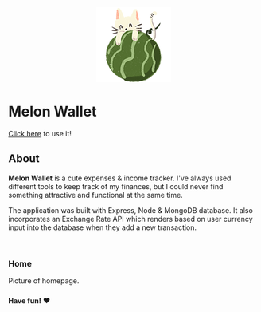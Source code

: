<p align="center"><img src="/assets/kittenmelonREADME.png"></p>

# Melon Wallet

[Click here](https://alaanarg.github.io/Project2-WebApp-MelonWallet/) to use it!

## About

**Melon Wallet** is a cute expenses & income tracker. I've always used different tools to keep
track of my finances, but I could never find something attractive and functional at the same time.

The application was built with Express, Node & MongoDB database. It also incorporates an
Exchange Rate API which renders based on user currency input into the database when they add
a new transaction.

<br>

### Home
Picture of homepage.

### 


**Have fun!** :heart: